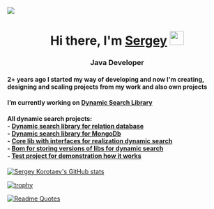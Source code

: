 ![](https://komarev.com/ghpvc/?username=serezakorotaev)
<h1 align="center">Hi there, I'm <a href="https://www.linkedin.com/in/sergey-korotaev-3975711b1/" target="_blank">Sergey</a> 
<img src="https://github.com/blackcater/blackcater/raw/main/images/Hi.gif" height="32"/></h1>
<h3 align="center">Java Developer</h3>


<h4>2+ years ago I started my way of developing and now I'm creating, designing and scaling projects from my work and also own projects</h4>
<h4>I’m currently working on <a href="https://search.maven.org/artifact/ru.sergkorot.dynamic/spring-boot-operation-starter" target="_blank">Dynamic Search Library</a></h4>

<h4>All dynamic search projects: <br>
  - <a href="https://github.com/serezakorotaev/spring-boot-operation-starter" target="_blank">Dynamic search library for relation database</a> <br>
  - <a href="https://github.com/serezakorotaev/spring-boot-operation-mongodb-starter" target="_blank">Dynamic search library for MongoDb</a> <br>
  - <a href="https://github.com/serezakorotaev/operation-core" target="_blank">Core lib with interfaces for realization dynamic search</a> <br>
  - <a href="https://github.com/serezakorotaev/operation-bom" target="_blank">Bom for storing versions of libs for dynamic search</a> <br>
  - <a href="https://github.com/serezakorotaev/operation-test" target="_blank">Test project for demonstration how it works</a>
</h4>

[![Sergey Korotaev's GitHub stats](https://github-readme-stats.vercel.app/api?username=serezakorotaev)](https://github.com/anuraghazra/github-readme-stats)

[![trophy](https://github-profile-trophy.vercel.app/?username=serezakorotaev)](https://github.com/ryo-ma/github-profile-trophy)

[![Readme Quotes](https://quotes-github-readme.vercel.app/api?type=horizontal&theme=write)](https://github.com/piyushsuthar/github-readme-quotes)


<!--
**serezakorotaev/serezakorotaev** is a ✨ _special_ ✨ repository because its `README.md` (this file) appears on your GitHub profile.

Here are some ideas to get you started:

- 🔭 I’m currently working on ...
- 🌱 I’m currently learning ...
- 👯 I’m looking to collaborate on ...
- 🤔 I’m looking for help with ...
- 💬 Ask me about ...
- 📫 How to reach me: ...
- 😄 Pronouns: ...
- ⚡ Fun fact: ...
-->
